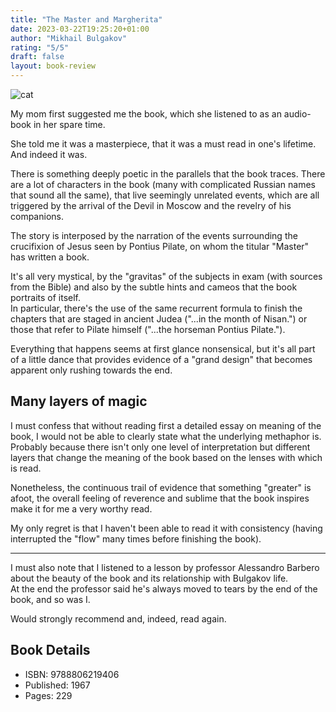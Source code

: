 ```yaml
---
title: "The Master and Margherita"
date: 2023-03-22T19:25:20+01:00
author: "Mikhail Bulgakov"
rating: "5/5"
draft: false
layout: book-review
---
```


![cat](/img/master-margherita/cat.jpg "That's a very large black cat, or maybe
it's an hippo?!")

My mom first suggested me the book, which she listened to as an audio-book in
her spare time.

She told me it was a masterpiece, that it was a must read in one's lifetime.  
And indeed it was.

There is something deeply poetic in the parallels that the book traces. There
are a lot of characters in the book (many with complicated Russian names that
sound all the same), that live seemingly unrelated events, which are all
triggered by the arrival of the Devil in Moscow and the revelry of his
companions.

The story is interposed by the narration of the events surrounding the
crucifixion of Jesus seen by Pontius Pilate, on whom the titular "Master" has
written a book.

It's all very mystical, by the "gravitas" of the subjects in exam (with sources
from the Bible) and also by the subtle hints and cameos that the book portraits
of itself.  
In particular, there's the use of the same recurrent formula to finish the chapters
that are staged in ancient Judea ("...in the month of Nisan.") or those that refer
to Pilate himself ("...the horseman Pontius Pilate.").

Everything that happens seems at first glance nonsensical, but it's all part of
a little dance that provides evidence of a "grand design" that becomes apparent
only rushing towards the end.

## Many layers of magic

I must confess that without reading first a detailed essay on meaning of the
book, I would not be able to clearly state what the underlying methaphor is.  
Probably because there isn't only one level of interpretation but different
layers that change the meaning of the book based on the lenses with which is
read.

Nonetheless, the continuous trail of evidence that something "greater" is afoot,
the overall feeling of reverence and sublime that the book inspires make it for
me a very worthy read.

My only regret is that I haven't been able to read it with consistency (having
interrupted the "flow" many times before finishing the book).

---

I must also note that I listened to a lesson by professor Alessandro Barbero
about the beauty of the book and its relationship with Bulgakov life.  
At the end the professor said he's always moved to tears by the end of the book,
and so was I.

Would strongly recommend and, indeed, read again.

## Book Details

- ISBN: 9788806219406
- Published: 1967
- Pages: 229

